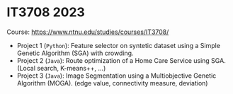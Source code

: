 # IT3708 2023
Course: https://www.ntnu.edu/studies/courses/IT3708/

- Project 1 (`Python`): Feature selector on syntetic dataset using a Simple Genetic Algorithm (SGA) with crowding.
- Project 2 (`Java`): Route optimization of a Home Care Service using SGA. (Local search, K-means++, ...)
- Project 3 (`Java`): Image Segmentation using a Multiobjective Genetic Algorithm (MOGA). (edge value, connectivity measure, deviation)
